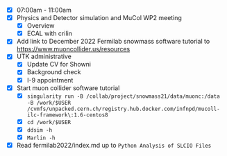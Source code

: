 - [x] 07:00am - 11:00am
- [x] Physics and Detector simulation and MuCol WP2 meeting
  - [x] Overview
  - [x] ECAL with crilin
- [x] Add link to December 2022 Fermilab snowmass software tutorial to https://www.muoncollider.us/resources
- [x] UTK administrative
  - [x] Update CV for Showni
  - [x] Background check
  - [x] I-9 appointment
- [x] Start muon collider software tutorial
  - [x] `singularity run -B /collab/project/snowmass21/data/muonc:/data -B /work/$USER /cvmfs/unpacked.cern.ch/registry.hub.docker.com/infnpd/mucoll-ilc-framework\:1.6-centos8`
  - [x] `cd /work/$USER`
  - [x] `ddsim -h`
  - [x] `Marlin -h`
- [x] Read fermilab2022/index.md up to `Python Analysis of SLCIO Files`

